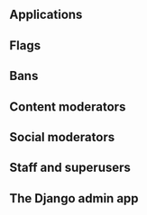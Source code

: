 ## Applications

## Flags

## Bans

## Content moderators

## Social moderators

## Staff and superusers

## The Django admin app
